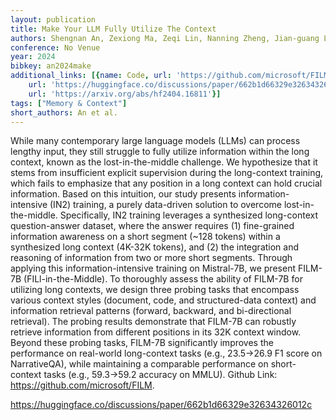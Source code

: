 ```yaml
---
layout: publication
title: Make Your LLM Fully Utilize The Context
authors: Shengnan An, Zexiong Ma, Zeqi Lin, Nanning Zheng, Jian-guang Lou
conference: No Venue
year: 2024
bibkey: an2024make
additional_links: [{name: Code, url: 'https://github.com/microsoft/FILM'}, {name: Code,
    url: 'https://huggingface.co/discussions/paper/662b1d66329e32634326012c'}, {name: Paper,
    url: 'https://arxiv.org/abs/hf2404.16811'}]
tags: ["Memory & Context"]
short_authors: An et al.
---
```

While many contemporary large language models (LLMs) can process lengthy input, they still struggle to fully utilize information within the long context, known as the lost-in-the-middle challenge. We hypothesize that it stems from insufficient explicit supervision during the long-context training, which fails to emphasize that any position in a long context can hold crucial information. Based on this intuition, our study presents information-intensive (IN2) training, a purely data-driven solution to overcome lost-in-the-middle. Specifically, IN2 training leverages a synthesized long-context question-answer dataset, where the answer requires (1) fine-grained information awareness on a short segment (~128 tokens) within a synthesized long context (4K-32K tokens), and (2) the integration and reasoning of information from two or more short segments. Through applying this information-intensive training on Mistral-7B, we present FILM-7B (FILl-in-the-Middle). To thoroughly assess the ability of FILM-7B for utilizing long contexts, we design three probing tasks that encompass various context styles (document, code, and structured-data context) and information retrieval patterns (forward, backward, and bi-directional retrieval). The probing results demonstrate that FILM-7B can robustly retrieve information from different positions in its 32K context window. Beyond these probing tasks, FILM-7B significantly improves the performance on real-world long-context tasks (e.g., 23.5->26.9 F1 score on NarrativeQA), while maintaining a comparable performance on short-context tasks (e.g., 59.3->59.2 accuracy on MMLU). Github Link: https://github.com/microsoft/FILM.

https://huggingface.co/discussions/paper/662b1d66329e32634326012c